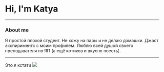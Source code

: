 # Hi, I'm Katya
___
### About me
Я простой плохой студент. Не хожу на пары и не делаю домашки. Джаст экспириментс с моим профилем. Люблю всей душой своего преподавателя по ЯП (а ещё котиков и вкусно поесть).
___
Это я кстати
<img src= "https://media4.giphy.com/media/v1.Y2lkPTc5MGI3NjExc29ob3Bydmp0Mnc1dzZycXRwMnhlejdycGU2YnFxNG95eGZpbm54NCZlcD12MV9pbnRlcm5hbF9naWZfYnlfaWQmY3Q9cw/ksIY9rY1HiPJ9vG2nl/giphy.gif">
<!--
**4SomeReason/4SomeReason** is a ✨ _special_ ✨ repository because its `README.md` (this file) appears on your GitHub profile.

Here are some ideas to get you started:

- 🔭 I’m currently working on ...
- 🌱 I’m currently learning ...
- 👯 I’m looking to collaborate on ...
- 🤔 I’m looking for help with ...
- 💬 Ask me about ...
- 📫 How to reach me: ...
- 😄 Pronouns: ...
- ⚡ Fun fact: ...
-->
